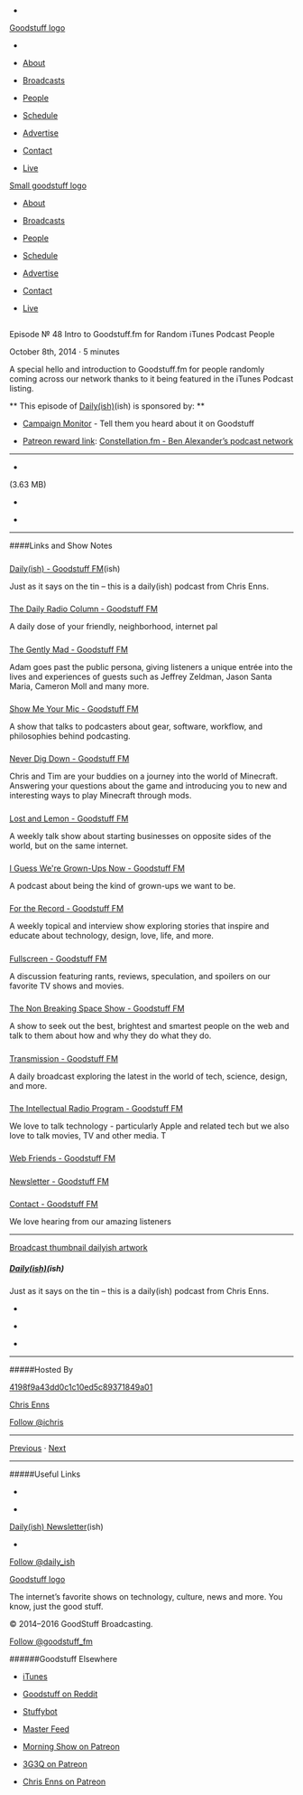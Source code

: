 

-
[Goodstuff logo](http://www.goodstuff.fm/)[](/assets/goodstuff_logo-17c1fe6f378352de5d7345f76152130b.svg)

-


-  [About](/about)

-  [Broadcasts](/broadcasts)

-  [People](/people)

-  [Schedule](/schedule)

-  [Advertise](/advertise)

-  [Contact](/contact)

-  [Live](/live)


[Small goodstuff logo](http://www.goodstuff.fm/)[](/assets/small_goodstuff_logo-bf032e72b9ec41494f4d90905f1ad619.svg)


-  [About](/about)

-  [Broadcasts](/broadcasts)

-  [People](/people)

-  [Schedule](/schedule)

-  [Advertise](/advertise)

-  [Contact](/contact)

-  [Live](/live)


##
Episode № 48
Intro to Goodstuff.fm for Random iTunes Podcast People


October 8th, 2014
&middot;
5
minutes


A special hello and introduction to Goodstuff.fm for people randomly coming across our network thanks to it being featured in the iTunes Podcast listing.


**
This episode of
[Daily(ish)](/dailyish)(ish)
is sponsored by:
**


-  [Campaign Monitor](http://www.campaignmonitor.com/) - Tell them you heard about it on Goodstuff

-  [Patreon reward link](http://www.patreon.com/ichris):  [Constellation.fm - Ben Alexander&rsquo;s podcast network](http://constellation.fm)


------------------------------


-
[](http://podcasts-1.feedpress.co/10587/dailyish-48.mp3)(3.63 MB)

-
[](http://twitter.com/intent/tweet?text=Daily(ish)%20%E2%84%96%2048%20on%20@goodstuff_fm%20-%20http://goodstuff.fm/dailyish/48)

-
[](http://www.facebook.com/sharer/sharer.php?u=http://goodstuff.fm/dailyish/48)


------------------------------


####Links and Show Notes

#####
[Daily(ish) - Goodstuff FM](http://goodstuff.fm/dailyish)(ish)


Just as it says on the tin – this is a daily(ish) podcast from Chris Enns.


#####
[The Daily Radio Column - Goodstuff FM](http://goodstuff.fm/dailycolumn)


A daily dose of your friendly, neighborhood, internet pal


#####
[The Gently Mad - Goodstuff FM](http://goodstuff.fm/thegentlymad)


Adam goes past the public persona, giving listeners a unique entrée into the lives and experiences of guests such as Jeffrey Zeldman, Jason Santa Maria, Cameron Moll and many more.


#####
[Show Me Your Mic - Goodstuff FM](http://goodstuff.fm/smym)


A show that talks to podcasters about gear, software, workflow, and philosophies behind podcasting.


#####
[Never Dig Down - Goodstuff FM](http://goodstuff.fm/neverdigdown)


Chris and Tim are your buddies on a journey into the world of Minecraft. Answering your questions about the game and introducing you to new and interesting ways to play Minecraft through mods.


#####
[Lost and Lemon - Goodstuff FM](http://goodstuff.fm/ll)


A weekly talk show about starting businesses on opposite sides of the world, but on the same internet.


#####
[I Guess We're Grown-Ups Now - Goodstuff FM](http://goodstuff.fm/grownups)


A podcast about being the kind of grown-ups we want to be.


#####
[For the Record - Goodstuff FM](http://goodstuff.fm/ftr)


A weekly topical and interview show exploring stories that inspire and educate about technology, design, love, life, and more.


#####
[Fullscreen - Goodstuff FM](http://goodstuff.fm/fullscreen)


A discussion featuring rants, reviews, speculation, and spoilers on our favorite TV shows and movies.


#####
[The Non Breaking Space Show - Goodstuff FM](http://goodstuff.fm/nbsp)


A show to seek out the best, brightest and smartest people on the web and talk to them about how and why they do what they do.


#####
[Transmission - Goodstuff FM](http://goodstuff.fm/transmission)


A daily broadcast exploring the latest in the world of tech, science, design, and more.


#####
[The Intellectual Radio Program - Goodstuff FM](http://goodstuff.fm/tirp)


We love to talk technology - particularly Apple and related tech but we also love to talk movies, TV and other media. T


#####
[Web Friends - Goodstuff FM](http://goodstuff.fm/webfriends)


#####
[Newsletter - Goodstuff FM](http://goodstuff.fm/newsletter)


#####
[Contact - Goodstuff FM](http://goodstuff.fm/contact)


We love hearing from our amazing listeners


------------------------------


[Broadcast thumbnail dailyish artwork](/dailyish)[](https://goodstuffs3.s3.amazonaws.com/uploads/broadcast/image/22/broadcast_thumbnail_dailyish_artwork.png)

##### [Daily(ish)](/dailyish)(ish)


Just as it says on the tin – this is a daily(ish) podcast from Chris Enns.

-
[](https://itunes.apple.com/ca/podcast/pdcst/id815675012)

-
[](http://feeds.goodstuff.fm/dailyish)

-
[](mailto:chris@goodstuff.fm?cc=sponsorship%40goodstuff.fm&subject=%5BGoodStuff%20FM%5D%20Sponsorship%20Inquiry%20for%20Daily%28ish%29)


------------------------------


#####Hosted By


[4198f9a43dd0c1c10ed5c89371849a01](/people/chris-enns)[](http://gravatar.com/avatar/4198f9a43dd0c1c10ed5c89371849a01.png?s=300&r=pg)

[Chris Enns](/people/chris-enns)


[Follow @ichris](https://twitter.com/ichris)


------------------------------


[Previous](/dailyish/47)
&middot;
[Next](/dailyish/49)


------------------------------


#####Useful Links

-
[](mailto:chris@goodstuff.fm?subject=%5BGoodstuff%20FM%5D%20Feedback%20for%20Daily%28ish%29)

-
[Daily(ish) Newsletter](http://www.goodstuff.fm/dailyish/newsletter)(ish)


-
[Follow @daily_ish](https://twitter.com/daily_ish)


[Goodstuff logo](http://www.goodstuff.fm/)[](/assets/goodstuff_logo-17c1fe6f378352de5d7345f76152130b.svg)


The internet’s favorite shows on technology, culture, news and more. You know, just the good stuff.


&copy; 2014&ndash;2016 GoodStuff Broadcasting.

[Follow @goodstuff_fm](https://twitter.com/goodstufffm)


######Goodstuff Elsewhere

-  [iTunes](https://itunes.apple.com/us/artist/goodstuff-fm/id843385597?mt=2)

-  [Goodstuff on Reddit](https://www.reddit.com/r/Goodstuff_fm/)

-  [Stuffybot](http://stuffybot.goodstuff.fm)

-  [Master Feed](/master/feed)

-  [Morning Show on Patreon](https://www.patreon.com/morningshow)

-  [3G3Q on Patreon](https://www.patreon.com/3g3q)

-  [Chris Enns on Patreon](https://www.patreon.com/ichris)
